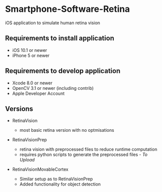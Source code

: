 # Smartphone-Software-Retina
iOS application to simulate human retina vision

## Requirements to install application
- iOS 10.1 or newer
- iPhone 5 or newer

## Requirements to develop application
- Xcode 8.0 or newer
- OpenCV 3.1 or newer (including contrib)
- Apple Developer Account


## Versions

- RetinaVision
	- most basic retina version with no optmisations

- RetinaVisionPrep
	- retina vision with preprocessed files to reduce runtime computation
	- requires python scripts to generate the preprocessed files - *To Upload*

- RetinaVisionMovableCortex
	- Similar setup as to RetinaVisionPrep
	- Added functionality for object detection
